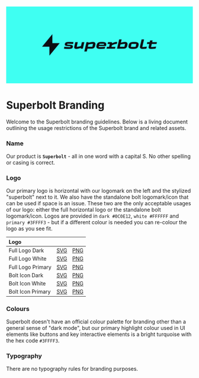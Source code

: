 ![banner](https://github.com/superbolt/branding/blob/3c1f3df5c6c47cc66a27065828082d883328e43a/assets/branding-banner.jpg)

# Superbolt Branding
Welcome to the Superbolt branding guidelines. Below is a living document outlining the usage restrictions of the Superbolt brand and related assets.

### Name
Our product is **`Superbolt`** - all in one word with a capital S. No other spelling or casing is correct.

### Logo
Our primary logo is horizontal with our logomark on the left and the stylized "superbolt" next to it. We also have the standalone bolt logomark/icon that can be used if space is an issue. These two are the only acceptable usages of our logo: either the full horizontal logo or the standalone bolt logomark/icon. Logos are provided in `dark #0C0E12`, `white #FFFFFF` and `primary #3FFFF3` - but if a different colour is needed you can re-colour the logo as you see fit.

| Logo |  | |
| :--- | :--- | :--- |
| Full Logo Dark | [SVG](https://github.com/superbolt/branding/blob/main/logos/superbolt-full-logo-dark.svg) | [PNG](https://github.com/superbolt/branding/blob/main/logos/superbolt-full-logo-dark.png)
| Full Logo White | [SVG](https://github.com/superbolt/branding/blob/main/logos/superbolt-full-logo-white.svg) | [PNG](https://github.com/superbolt/branding/blob/main/logos/superbolt-full-logo-white.png)
| Full Logo Primary | [SVG](https://github.com/superbolt/branding/blob/main/logos/superbolt-full-logo-primary.svg) | [PNG](https://github.com/superbolt/branding/blob/main/logos/superbolt-full-logo-primary.png)
| Bolt Icon Dark | [SVG](https://github.com/superbolt/branding/blob/main/logos/superbolt-icon-dark.svg) | [PNG](https://github.com/superbolt/branding/blob/main/logos/superbolt-icon-dark.png)
| Bolt Icon White | [SVG](https://github.com/superbolt/branding/blob/main/logos/superbolt-icon-white.svg) | [PNG](https://github.com/superbolt/branding/blob/main/logos/superbolt-icon-white.png)
| Bolt Icon Primary | [SVG](https://github.com/superbolt/branding/blob/main/logos/superbolt-icon-primary.svg) | [PNG](https://github.com/superbolt/branding/blob/main/logos/superbolt-icon-primary.png)

### Colours
Superbolt doesn't have an official colour palette for branding other than a general sense of "dark mode", but our primary highlight colour used in UI elements like buttons and key interactive elements is a bright turquoise with the hex code `#3FFFF3`.

### Typography
There are no typography rules for branding purposes.
